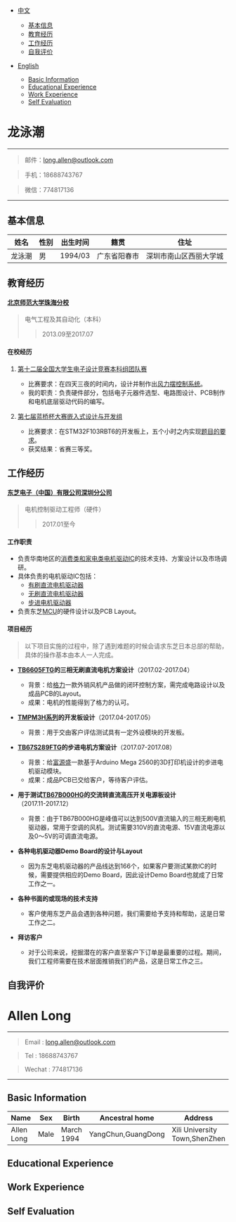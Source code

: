 
- [中文](#龙泳潮) 
	- [基本信息](#基本信息)   	    
	- [教育经历](#教育经历)   	    
	- [工作经历](#工作经历)   	    
	- [自我评价](#自我评价)   	    

- [English](#allen-long)  	
	- [Basic Information](#basic-information)     	        
	- [Educational Experience](#educational-experience)       	      
	- [Work Experience](#work-experience)          	  
	- [Self Evaluation](#self-evaluation)        	 



# 龙泳潮
---

> 邮件：long.allen@outlook.com	

> 手机：18688743767	

> 微信：774817136		

---

## 基本信息

姓名|性别|出生时间|籍贯|住址
---|---|---|---|---
龙泳潮|男|1994/03|广东省阳春市|深圳市南山区西丽大学城

## 教育经历

#### [北京师范大学珠海分校](http://www.bnuz.edu.cn/xxgk.htm "北京师范大学珠海分校官网")		
> 电气工程及其自动化（本科）		
>> 2013.09至2017.07

#### 在校经历

1. [第十二届全国大学生电子设计竞赛本科组团队赛](http://nuedc.com.cn "全国大学生电子设计竞赛官网") 
	- 比赛要求：在四天三夜的时间内，设计并制作出[风力摆控制系统](https://wenku.baidu.com/view/b0351387866fb84ae45c8dd4.html)。
	- 我的职责：负责硬件部分，包括电子元器件选型、电路图设计、PCB制作和电机底层驱动代码的编写。

2. [第七届蓝桥杯大赛嵌入式设计与开发组](http://dasai.lanqiao.cn "蓝桥杯大赛官网")
	- 比赛要求：在STM32F103RBT6的开发板上，五个小时之内实现[题目的要求](http://upload.lanqiao.cn/file/20161107/1478502743167782.pdf)。
	- 获奖结果：省赛三等奖。

## 工作经历

#### [东芝电子（中国）有限公司深圳分公司](http://toshiba.semicon-storage.com/cn/top.html "东芝电子官网")		
> 电机控制驱动工程师（硬件）
>> 2017.01至今

#### 工作职责
- 负责华南地区的[消费类和家电类电机驱动IC](https://toshiba.semicon-storage.com/cn/product/linear/motordriver.html)的技术支持、方案设计以及市场调研。
- 具体负责的电机驱动IC包括：
	- [有刷直流电机驱动器](https://toshiba.semicon-storage.com/cn/product/linear/motordriver/brush-motor.html)		
	- [无刷直流电机驱动器](https://toshiba.semicon-storage.com/cn/product/linear/motordriver/brushless-motor-2.html)		
	- [步进电机驱动器](https://toshiba.semicon-storage.com/cn/product/linear/motordriver/stepping-motor-2.html)		
- 负责东芝[MCU](https://toshiba.semicon-storage.com/cn/product/microcomputer/lineup/arm-micon.html)的硬件设计以及PCB Layout。

#### 项目经历
> 以下项目实施的过程中，除了遇到难题的时候会请求东芝日本总部的帮助，具体的操作基本由本人一人完成。		

- **[TB6605FTG](https://toshiba.semicon-storage.com/cn/product/linear/motordriver/detail.TB6605FTG.html)的三相无刷直流电机方案设计**（2017.02-2017.04）		
	- 背景：给[格力](http://www.gree.com.cn)一款外销风机产品做的闭环控制方案，需完成电路设计以及成品PCB的Layout。		
	- 成果：电机的性能得到了格力的认可。		
	
- **[TMPM3H系列](https://toshiba.semicon-storage.com/cn/design-support/search/multiSearch.1.1.TMPM3H.html)的开发板设计**（2017.04-2017.05）		
	- 背景：用于交由客户评估测试具有一定外设模块的开发板。		

- **[TB67S289FTG](https://toshiba.semicon-storage.com/cn/product/linear/motordriver/detail.TB67S289FTG.html)的步进电机方案设计**（2017.07-2017.08）		
	- 背景：给[富源盛](http://www.fysetc.com/store/)一款基于Arduino Mega 2560的3D打印机设计的步进电机驱动模块。		
	- 成果：成品PCB已交给客户，等待客户评估。		

- **用于测试[TB67B000HG](https://toshiba.semicon-storage.com/cn/product/linear/motordriver/detail.TB67B000HG.html)的交流转直流高压开关电源板设计**（2017.11-2017.12）		
	- 背景：由于TB67B000HG是峰值可以达到500V直流输入的三相无刷电机驱动器，常用于空调的风机。测试需要310V的直流电源、15V直流电源以及0～5V的可调直流电源。		
	
- **各种电机驱动器Demo Board的设计与Layout**		
	- 因为东芝电机驱动器的产品线达到166个，如果客户要测试某款IC的时候，需要提供相应的Demo Board，因此设计Demo Board也就成了日常工作之一。		
- **各种书面的或现场的技术支持**		
	- 客户使用东芝产品会遇到各种问题，我们需要给予支持和帮助，这是日常工作之二。		

- **拜访客户**		
	- 对于公司来说，挖掘潜在的客户直至客户下订单是最重要的过程。期间，我们工程师需要在技术层面推销我们的产品，这是日常工作之三。		

## 自我评价
		
# Allen Long
---

> Email : long.allen@outlook.com

> Tel : 18688743767			

> Wechat : 774817136	

---

## Basic Information

Name|Sex|Birth|Ancestral home|Address
---|---|---|---|---
Allen Long|Male|March 1994|YangChun,GuangDong|Xili University Town,ShenZhen

## Educational Experience
## Work Experience
## Self Evaluation
